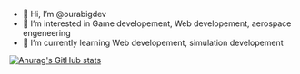 - 👋 Hi, I’m @ourabigdev
- 👀 I’m interested in Game developement, Web developement, aerospace engeneering
- 🌱 I’m currently learning Web developement, simulation developement

[![Anurag's GitHub stats](https://github-readme-stats.vercel.app/api?username=ourabigdev)](https://github.com/anuraghazra/github-readme-stats)


